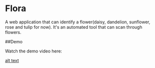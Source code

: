 # Flora
 
A web application that can identify a flower(daisy, dandelion, sunflower, rose and tulip for now). It's an automated tool that can scan through flowers.

##Demo

Watch the demo video here:

[alt text](Flora_Demo.mp4)
